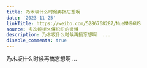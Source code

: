 ```yaml
---
title: 乃木坂什么时候再搞忘想啊
date: '2023-11-25'
linkTitle: https://weibo.com/5286768287/NueNN96US
source: 多次婉拒久保织织的微博
description: 乃木坂什么时候再搞忘想啊  ...
disable_comments: true
---
```

乃木坂什么时候再搞忘想啊  ...